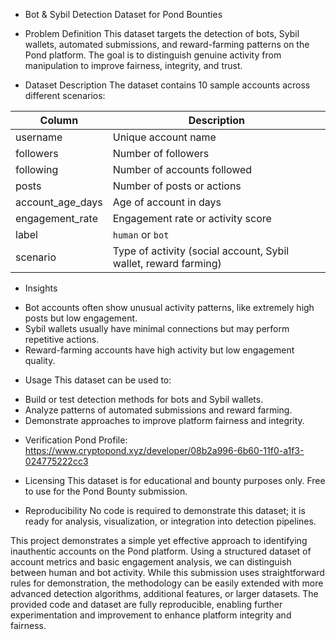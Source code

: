 * Bot & Sybil Detection Dataset for Pond Bounties

* Problem Definition
This dataset targets the detection of bots, Sybil wallets, automated submissions, and reward-farming patterns on the Pond platform. The goal is to distinguish genuine activity from manipulation to improve fairness, integrity, and trust.

* Dataset Description
The dataset contains 10 sample accounts across different scenarios:

| Column           | Description                             |
|------------------|-----------------------------------------|
| username         | Unique account name                     |
| followers        | Number of followers                     |
| following        | Number of accounts followed             |
| posts            | Number of posts or actions              |
| account_age_days | Age of account in days                  |
| engagement_rate  | Engagement rate or activity score       |
| label            | `human` or `bot`                        |
| scenario         | Type of activity (social account, Sybil wallet, reward farming) |

* Insights
- Bot accounts often show unusual activity patterns, like extremely high posts but low engagement.
- Sybil wallets usually have minimal connections but may perform repetitive actions.
- Reward-farming accounts have high activity but low engagement quality.

* Usage
This dataset can be used to:
- Build or test detection methods for bots and Sybil wallets.
- Analyze patterns of automated submissions and reward farming.
- Demonstrate approaches to improve platform fairness and integrity.

* Verification
Pond Profile: https://www.cryptopond.xyz/developer/08b2a996-6b60-11f0-a1f3-024775222cc3

* Licensing
This dataset is for educational and bounty purposes only. Free to use for the Pond Bounty submission.

* Reproducibility
No code is required to demonstrate this dataset; it is ready for analysis, visualization, or integration into detection pipelines.

This project demonstrates a simple yet effective approach to identifying inauthentic accounts on the Pond platform. Using a structured dataset of account metrics and basic engagement analysis, we can distinguish between human and bot activity. While this submission uses straightforward rules for demonstration, the methodology can be easily extended with more advanced detection algorithms, additional features, or larger datasets. The provided code and dataset are fully reproducible, enabling further experimentation and improvement to enhance platform integrity and fairness.

